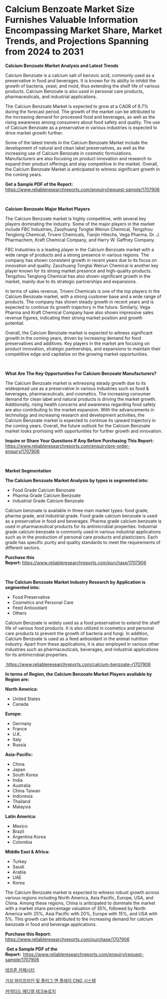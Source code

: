 <p><h1>Calcium Benzoate Market Size Furnishes Valuable Information Encompassing Market Share, Market Trends, and Projections Spanning from 2024 to 2031</h1></p><p><strong>Calcium Benzoate Market Analysis and Latest Trends</strong></p>
<p><p>Calcium Benzoate is a calcium salt of benzoic acid, commonly used as a preservative in food and beverages. It is known for its ability to inhibit the growth of bacteria, yeast, and mold, thus extending the shelf life of various products. Calcium Benzoate is also used in personal care products, pharmaceuticals, and industrial applications.</p><p>The Calcium Benzoate Market is expected to grow at a CAGR of 9.7% during the forecast period. The growth of the market can be attributed to the increasing demand for processed food and beverages, as well as the rising awareness among consumers about food safety and quality. The use of Calcium Benzoate as a preservative in various industries is expected to drive market growth further.</p><p>Some of the latest trends in the Calcium Benzoate Market include the development of natural and clean label preservatives, as well as the increasing use of Calcium Benzoate in cosmetic formulations. Manufacturers are also focusing on product innovation and research to expand their product offerings and stay competitive in the market. Overall, the Calcium Benzoate Market is anticipated to witness significant growth in the coming years.</p></p>
<p><strong>Get a Sample PDF of the Report:&nbsp;</strong> <a href="https://www.reliableresearchreports.com/enquiry/request-sample/1707906">https://www.reliableresearchreports.com/enquiry/request-sample/1707906</a></p>
<p>&nbsp;</p>
<p><strong>Calcium Benzoate Major Market Players</strong></p>
<p><p>The Calcium Benzoate market is highly competitive, with several key players dominating the industry. Some of the major players in the market include FBC Industries, Zaozhuang Tongtai Weirun Chemical, Tengzhou Tenglong Chemical, Triveni Chemicals, Tianjin Hitechs, Vega Pharma, Dr. J. Pharmachem, Kraft Chemical Company, and Harry W. Gaffney Company.</p><p>FBC Industries is a leading player in the Calcium Benzoate market with a wide range of products and a strong presence in various regions. The company has shown consistent growth in recent years due to its focus on innovation and quality. Zaozhuang Tongtai Weirun Chemical is another key player known for its strong market presence and high-quality products. Tengzhou Tenglong Chemical has also shown significant growth in the market, mainly due to its strategic partnerships and expansions.</p><p>In terms of sales revenue, Triveni Chemicals is one of the top players in the Calcium Benzoate market, with a strong customer base and a wide range of products. The company has shown steady growth in recent years and is expected to continue its growth trajectory in the future. Similarly, Vega Pharma and Kraft Chemical Company have also shown impressive sales revenue figures, indicating their strong market position and growth potential.</p><p>Overall, the Calcium Benzoate market is expected to witness significant growth in the coming years, driven by increasing demand for food preservatives and additives. Key players in the market are focusing on product innovation, strategic partnerships, and expansions to maintain their competitive edge and capitalize on the growing market opportunities.</p></p>
<p>&nbsp;</p>
<p><strong>What Are The Key Opportunities For Calcium Benzoate Manufacturers?</strong></p>
<p><p>The Calcium Benzoate market is witnessing steady growth due to its widespread use as a preservative in various industries such as food & beverages, pharmaceuticals, and cosmetics. The increasing consumer demand for clean label and natural products is driving the market growth. Additionally, rising health concerns and awareness regarding food safety are also contributing to the market expansion. With the advancements in technology and increasing research and development activities, the Calcium Benzoate market is expected to continue its upward trajectory in the coming years. Overall, the future outlook for the Calcium Benzoate market looks promising with opportunities for further growth and innovation.</p></p>
<p><strong>Inquire or Share Your Questions If Any Before Purchasing This Report:</strong> <a href="https://www.reliableresearchreports.com/enquiry/pre-order-enquiry/1707906">https://www.reliableresearchreports.com/enquiry/pre-order-enquiry/1707906</a></p>
<p>&nbsp;</p>
<p><strong>Market Segmentation</strong></p>
<p><strong>The Calcium Benzoate Market Analysis by types is segmented into:</strong></p>
<p><ul><li>Food Grade Calcium Benzoate</li><li>Pharma Grade Calcium Benzoate</li><li>Industrial Grade Calcium Benzoate</li></ul></p>
<p><p>Calcium benzoate is available in three main market types: food grade, pharma grade, and industrial grade. Food grade calcium benzoate is used as a preservative in food and beverages. Pharma grade calcium benzoate is used in pharmaceutical products for its antimicrobial properties. Industrial grade calcium benzoate is commonly used in various industrial applications such as in the production of personal care products and plasticizers. Each grade has specific purity and quality standards to meet the requirements of different sectors.</p></p>
<p><strong>Purchase this Report:&nbsp;</strong><a href="https://www.reliableresearchreports.com/purchase/1707906">https://www.reliableresearchreports.com/purchase/1707906</a></p>
<p>&nbsp;</p>
<p><strong>The Calcium Benzoate Market Industry Research by Application is segmented into:</strong></p>
<p><ul><li>Food Preservative</li><li>Cosmetics and Personal Care</li><li>Feed Antioxidant</li><li>Others</li></ul></p>
<p><p>Calcium Benzoate is widely used as a food preservative to extend the shelf life of various food products. It is also utilized in cosmetics and personal care products to prevent the growth of bacteria and fungi. In addition, Calcium Benzoate is used as a feed antioxidant in the animal nutrition industry. Apart from these applications, it is also employed in various other industries such as pharmaceuticals, beverages, and industrial applications for its antimicrobial properties.</p></p>
<p><a href="https://www.reliableresearchreports.com/calcium-benzoate-r1707906">&nbsp;https://www.reliableresearchreports.com/calcium-benzoate-r1707906</a></p>
<p><strong>In terms of Region, the Calcium Benzoate Market Players available by Region are:</strong></p>
<p>
    <p> <strong> North America: </strong>
        <ul>
            <li>United States</li>
            <li>Canada</li>
        </ul>
        </p> 
    <p> <strong> Europe: </strong>
        <ul>
            <li>Germany</li>
            <li>France</li>
            <li>U.K.</li>
            <li>Italy</li>
            <li>Russia</li>
        </ul>
        </p> 
    <p> <strong> Asia-Pacific: </strong>
        <ul>
            <li>China</li>
            <li>Japan</li>
            <li>South Korea</li>
            <li>India</li>
            <li>Australia</li>
            <li>China Taiwan</li>
            <li>Indonesia</li>
            <li>Thailand</li>
            <li>Malaysia</li>
        </ul>
        </p> 
    <p> <strong> Latin America: </strong>
        <ul>
            <li>Mexico</li>
            <li>Brazil</li>
            <li>Argentina Korea</li>
            <li>Colombia</li>
        </ul>
        </p> 
    <p> <strong> Middle East & Africa: </strong>
        <ul>
            <li>Turkey</li>
            <li>Saudi</li>
            <li>Arabia</li>
            <li>UAE</li>
            <li>Korea</li>
        </ul>
    </p>
    </p>
<p><p>The Calcium Benzoate market is expected to witness robust growth across various regions including North America, Asia Pacific, Europe, USA, and China. Among these regions, China is anticipated to dominate the market with a market share percentage valuation of 35%, followed by North America with 25%, Asia Pacific with 20%, Europe with 15%, and USA with 5%. This growth can be attributed to the increasing demand for calcium benzoate in food and beverage applications.</p></p>
<p><strong>Purchase this Report: </strong><a href="https://www.reliableresearchreports.com/purchase/1707906">https://www.reliableresearchreports.com/purchase/1707906</a></p>
<p>&nbsp;<strong>Get a Sample PDF of the Report:&nbsp;&nbsp;</strong><a href="https://www.reliableresearchreports.com/enquiry/request-sample/1707906">https://www.reliableresearchreports.com/enquiry/request-sample/1707906</a></p>
<p><strong></strong></p>
<p><p><a href="https://medium.com/@clairicerogers015/2024%EB%85%84%EB%B6%80%ED%84%B0-2031%EB%85%84%EA%B9%8C%EC%A7%80%EC%9D%98-%EA%B8%B0%EA%B0%84%EC%9D%84-%EC%9C%84%ED%95%9C-%ED%85%8C%ED%94%84%EB%A1%A0-%EC%BB%A4%ED%8C%A8%EC%8B%9C%ED%84%B0-%EC%8B%9C%EC%9E%A5-%EB%B6%84%EC%84%9D-%EB%B0%8F-%ED%81%AC%EA%B8%B0-%EC%98%88%EC%B8%A1-731a2ceaf411">테프론 커패시터</a></p><p><a href="https://medium.com/@anvil67678789/%EA%B0%80%EC%83%81-%ED%8C%8C%EC%9D%B4%ED%94%84%EB%9D%BC%EC%9D%B8-%EB%B0%8F-%ED%94%8C%EB%9F%AC%EA%B7%B8-%EC%95%A4-%ED%94%8C%EB%A0%88%EC%9D%B4-cng-%EC%8B%9C%EC%8A%A4%ED%85%9C-%EC%8B%9C%EC%9E%A5-%EB%B6%84%EC%84%9D-%EA%B8%80%EB%A1%9C%EB%B2%8C-%EC%82%B0%EC%97%85-%EC%A0%84%EB%A7%9D-%EB%B0%8F-%EC%98%88%EC%B8%A1-2024%EB%85%84%EB%B6%80%ED%84%B0-2031%EB%85%84-e1abb9f8e5a5">가상 파이프라인 및 플러그 앤 플레이 CNG 시스템</a></p><p><a href="https://medium.com/@truyen145_82923/%EC%9D%98%EB%A3%8C-%EA%B8%B0%EC%88%A0-%EC%8B%9C%EC%9E%A5-%EC%A1%B0%EC%82%AC-%EB%B3%B4%EA%B3%A0%EC%84%9C-%EA%B7%B8-%EC%97%AD%EC%82%AC-%EB%B0%8F-2024%EB%85%84%EB%B6%80%ED%84%B0-2031%EB%85%84%EA%B9%8C%EC%A7%80%EC%9D%98-%EC%98%88%EC%B8%A1-a4f8e08a50fa">커넥티드 메디컬 테크놀로지</a></p></p>